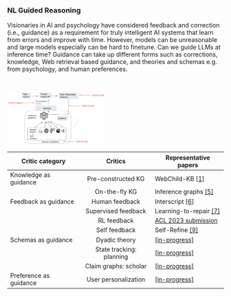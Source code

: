 
###    NL Guided Reasoning

Visionaries in AI and psychology have considered feedback and correction (i.e., guidance) as a requirement for truly intelligent AI systems that learn from errors and improve with time. However, models can be unreasonable and large models especially can be hard to finetune. Can we guide LLMs at inference time? Guidance can take up different forms such as corrections, knowledge, Web retrieval based guidance, and theories and schemas e.g. from psychology, and human preferences. 

<br/>
  <p align="left">
    <img width="45%" src="https://raw.githubusercontent.com/nikett/about/main/nl-guided-reasoning-annotated.jpg" />
  </p>


<!-- ![NL Guided Reasoning](https://raw.githubusercontent.com/nikett/about/main/nl-guided-reasoning-annotated.jpg)   -->


|Critic category        | Critics                 | Representative papers     |   
|---           |:-:|---  | 
|Knowledge as guidance  |Pre-constructed KG       | WebChild-KB [[1]](https://www.mpi-inf.mpg.de/departments/databases-and-information-systems/research/yago-naga/commonsense/webchild)       | 
|                       |On-the-fly KG            | Inference graphs [[5]](https://aclanthology.org/2021.findings-acl.456.pdf)  | 
|Feedback as guidance   |Human feedback           | Interscript [[6]](https://www.semanticscholar.org/paper/Interscript%3A-A-dataset-for-interactive-learning-of-Tandon-Madaan/07d5bba7d2bc511c88eb143a926d3c297298ad15) | 
|                       |Supervised feedback      | Learning-to-repair [[7]](https://aclanthology.org/2022.findings-naacl.26/)| 
|                       |RL feedback              | [ACL 2023 submission](https://niket.tandon.info)   | 
|                       |Self feedback            | Self-Refine [[9]](https://selfrefine.info/)      | 
|Schemas as guidance    |Dyadic theory            | [[in-progress]](https://github.com/allenai/emma/tree/dev)           | 
|                       |State tracking: planning | [[in-progress]](https://github.com/allenai/openpi_v2)           |   
|                       |Claim graphs: scholar    | [[in-progress]](https://github.com/nikett/claimgraph)           |  
|Preference as guidance |User personalization     | [[in-progress]](https://niket.tandon.info)           | 






